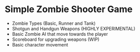 # Simple Zombie Shooter Game

- Zombie Types (Basic, Runner and Tank)
- Shotgun and Handgun Weapons (HIGHLY EXPERIMENTAL)
- Basic Zombie AI that move towards the player
- Scoreboard for upgrading weapons (WIP)
- Basic character movement
